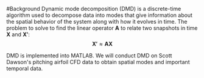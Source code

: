 #Background
Dynamic mode decomposition (DMD) is a discrete-time algorithm used to decompose data into modes that give information about the spatial behavior of the system along with how it evolves in time. The problem to solve to find the linear operator $\mathbf{A}$ to relate two snapshots in time $\mathbf{X}$ and $\mathbf{X'}$:
$$\mathbf{X'} \approx \mathbf{AX}$$

DMD is implemented into MATLAB. We will conduct DMD on Scott Dawson's pitching airfoil CFD data to obtain spatial modes and important temporal data.

